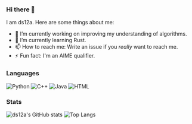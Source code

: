 ### Hi there 👋

I am ds12a. Here are some things about me:

- 🔭 I’m currently working on improving my understanding of algorithms.
- 🌱 I’m currently learning Rust.
- 📫 How to reach me: Write an issue if you *really* want to reach me.
- ⚡ Fun fact: I'm an AIME qualifier.

### Languages

![Python](https://img.shields.io/badge/-Python-4B8BBE?&logo=Python&logoColor=fff)
![C++](https://img.shields.io/badge/-C++-00599C?&logo=c%2b%2b)
![Java](https://img.shields.io/badge/Java-ED8B00?style=for-the-badge&logo=java&logoColor=white)
![HTML](https://img.shields.io/badge/HTML-239120?style=for-the-badge&logo=html5&logoColor=white)

### Stats

![ds12a's GitHub stats](https://github-readme-stats.vercel.app/api?username=ds12a&show_icons=true&theme=codeSTACKr)
![Top Langs](https://github-readme-stats.vercel.app/api/top-langs/?username=ds12a&layout=compact&theme=codeSTACKr)
